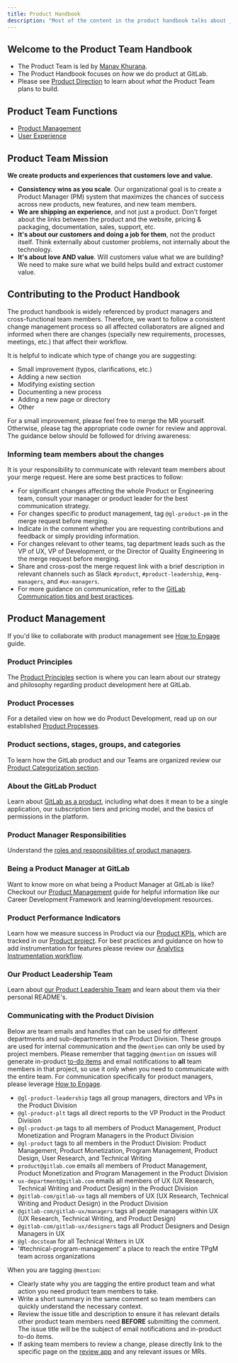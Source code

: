 ```yaml
---
title: Product Handbook
description: "Most of the content in the product handbook talks about _how_ we do product at GitLab."
---
```


## Welcome to the Product Team Handbook

- The Product Team is led by [Manav Khurana](/handbook/product/readmes/manav-readme/).
- The Product Handbook focuses on *how* we do product at GitLab.
- Please see [Product Direction](https://about.gitlab.com/direction/) to learn about *what* the Product Team plans to build.

## Product Team Functions

- [Product Management](/handbook/product/product-management/)
- [User Experience](/handbook/product/ux/)

## Product Team Mission

**We create products and experiences that customers love and value.**

- **Consistency wins as you scale**. Our organizational goal is to create a Product Manager (PM) system that maximizes the chances of success across new products, new features, and new team members.
- **We are shipping an experience**, and not just a product. Don't forget about the links between the product and the website, pricing & packaging, documentation, sales, support, etc.
- **It's about our customers and doing a job for them**, not the product itself. Think externally about customer problems, not internally about the technology.
- **It's about love AND value**. Will customers value what we are building? We need to make sure what we build helps build and extract customer value.

## Contributing to the Product Handbook

The product handbook is widely referenced by product managers and cross-functional team members. Therefore, we want to follow a consistent change management process so all affected collaborators are aligned and informed when there are changes (specially new requirements, processes, meetings, etc.) that affect their workflow.

It is helpful to indicate which type of change you are suggesting:

- Small improvement (typos, clarifications, etc.)
- Adding a new section
- Modifying existing section
- Documenting a new process
- Adding a new page or directory
- Other

For a small improvement, please feel free to merge the MR yourself. Otherwise, please tag the appropriate code owner for review and approval. The guidance below should be followed for driving awareness:

### Informing team members about the changes

It is your responsibility to communicate with relevant team members about your merge request. Here are some best practices to follow:

- For significant changes affecting the whole Product or Engineering team, consult your manager or product leader for the best communication strategy.
- For changes specific to product management, tag `@gl-product-pm` in the merge request before merging.
- Indicate in the comment whether you are requesting contributions and feedback or simply providing information.
- For changes relevant to other teams, tag department leads such as the VP of UX, VP of Development, or the Director of Quality Engineering in the merge request before merging.
- Share and cross-post the merge request link with a brief description in relevant channels such as Slack `#product`, `#product-leadership`, `#eng-managers`, and `#ux-managers`.
- For more guidance on communication, refer to the [GitLab Communication tips and best practices](/handbook/communication/#top-tips-and-best-practices).

## Product Management

If you'd like to collaborate with product management see [How to Engage](/handbook/product/product-management/#how-to-engage-product-managers) guide.

### **Product Principles**

The [Product Principles](/handbook/product/product-principles/) section is where you can learn about our strategy and philosophy regarding product development here at GitLab.

### **Product Processes**

For a detailed view on how we do Product Development, read up on our established [Product Processes](/handbook/product/product-processes/).

### **Product sections, stages, groups, and categories**

To learn how the GitLab product and our Teams are organized review our [Product Categorization section](/handbook/product/categories/).

### **About the GitLab Product**

Learn about [GitLab as a product](/handbook/product/categories/gitlab-the-product), including what does it mean to be a single application, our subscription tiers and pricing model, and the basics of permissions in the platform.

### **Product Manager Responsibilities**

Understand the [roles and responsibilities of product managers](/job-families/product/product-manager).

### **Being a Product Manager at GitLab**

Want to know more on what being a Product Manager at GitLab is like? Checkout our [Product Management](/handbook/product/product-management/) guide for helpful information like our Career Development Framework and learning/development resources.

### **Product Performance Indicators**

Learn how we measure success in Product via our [Product KPIs](https://internal.gitlab.com/handbook/company/performance-indicators/product/), which are tracked in our [Product project](https://gitlab.com/gitlab-com/Product). For best practices and guidance on how to add instrumentation for features please review our [Analytics Instrumentation workflow](https://internal.gitlab.com/handbook/company/performance-indicators/product/#analytics-instrumentation-workflow).

### **Our Product Leadership Team**

Learn about [our Product Leadership Team](/handbook/product/product-leaders/product-leadership/) and learn about them via their personal README's.

### Communicating with the Product Division

Below are team emails and handles that can be used for different departments and sub-departments in the Product Division. These groups are used for internal communication and the `@mention` can only be used by project members. Please remember that tagging `@mention` on issues will generate in-product [to-do items](https://docs.gitlab.com/user/todos/) and email notifications to **all** team members in that project, so use it only when you need to communicate with the entire team. For communication specifically for product managers, please leverage [How to Engage](/handbook/product/product-management/#how-to-engage-product-managers).

- `@gl-product-leadership` tags all group managers, directors and VPs in the Product Division
- `@gl-product-plt` tags all direct reports to the VP Product in the Product Division
- `@gl-product-pm` tags to all members of Product Management, Product Monetization and Program Managers in the Product Division
- `@gl-product` tags to all members in the Product Division: Product Management, Product Monetization, Program Management, Product Design, User Research, and Technical Writing
- `product@gitlab.com` emails all members of Product Management, Product Monetization and Program Management in the Product Division
- `ux-department@gitlab.com` emails all members of UX (UX Research, Technical Writing and Product Design) in the Product Division
- `@gitlab-com/gitlab-ux` tags all members of UX (UX Research, Technical Writing and Product Design) in the Product Division
- `@gitlab-com/gitlab-ux/managers` tags all people managers within UX (UX Research, Technical Writing, and Product Design)
- `@gitlab-com/gitlab-ux/designers` tags all Product Designers and Design Managers in UX
- `@gl-docsteam` for all Technical Writers in UX
- '#technical-program-management' a place to reach the entire TPgM team across organizations

When you are tagging `@mention`:

- Clearly state why you are tagging the entire product team and what action you need product team members to take.
- Write a short summary in the same comment so team members can quickly understand the necessary context.
- Review the issue title and description to ensure it has relevant details other product team members need **BEFORE** submitting the comment. The issue title will be the subject of email notifications and in-product to-do items.
- If asking team members to review a change, please directly link to the specific page on the [review app](https://docs.gitlab.com/ci/review_apps/#how-review-apps-work) and any relevant issues or MRs.
